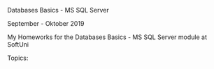 Databases Basics - MS SQL Server

September - Oktober 2019

My Homeworks for the Databases Basics - MS SQL Server module at SoftUni

Topics:
